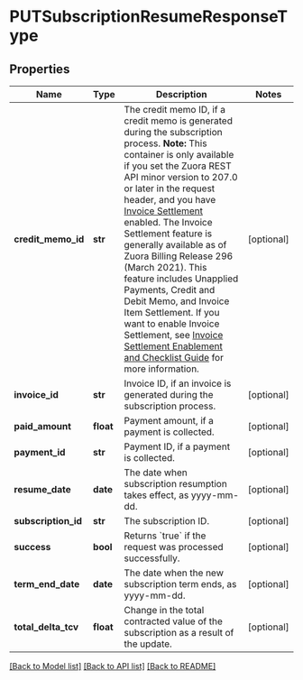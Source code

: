 # PUTSubscriptionResumeResponseType

## Properties
Name | Type | Description | Notes
------------ | ------------- | ------------- | -------------
**credit_memo_id** | **str** | The credit memo ID, if a credit memo is generated during the subscription process.  **Note:** This container is only available if you set the Zuora REST API minor version to 207.0 or later in the request header, and you have  [Invoice Settlement](https://knowledgecenter.zuora.com/Billing/Billing_and_Payments/Invoice_Settlement) enabled. The Invoice Settlement feature is generally available as of Zuora Billing Release 296 (March 2021). This feature includes Unapplied Payments, Credit and Debit Memo, and Invoice Item Settlement. If you want to enable Invoice Settlement, see [Invoice Settlement Enablement and Checklist Guide](https://knowledgecenter.zuora.com/Billing/Billing_and_Payments/Invoice_Settlement/Invoice_Settlement_Migration_Checklist_and_Guide) for more information.  | [optional] 
**invoice_id** | **str** | Invoice ID, if an invoice is generated during the subscription process.  | [optional] 
**paid_amount** | **float** | Payment amount, if a payment is collected.  | [optional] 
**payment_id** | **str** | Payment ID, if a payment is collected.  | [optional] 
**resume_date** | **date** | The date when subscription resumption takes effect, as yyyy-mm-dd.  | [optional] 
**subscription_id** | **str** | The subscription ID.  | [optional] 
**success** | **bool** | Returns &#x60;true&#x60; if the request was processed successfully.  | [optional] 
**term_end_date** | **date** | The date when the new subscription term ends, as yyyy-mm-dd.  | [optional] 
**total_delta_tcv** | **float** | Change in the total contracted value of the subscription as a result of the update.  | [optional] 

[[Back to Model list]](../README.md#documentation-for-models) [[Back to API list]](../README.md#documentation-for-api-endpoints) [[Back to README]](../README.md)


